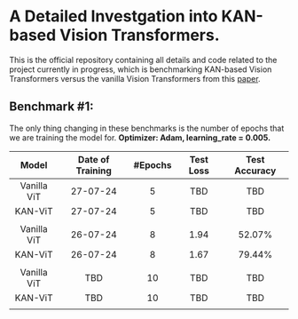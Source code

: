 # A Detailed Investgation into KAN-based Vision Transformers. 

This is the official repository containing all details and code related to the project currently in progress, which is benchmarking KAN-based Vision Transformers versus the vanilla Vision Transformers from this [paper](https://arxiv.org/abs/2010.11929).

## Benchmark #1: 
The only thing changing in these benchmarks is the number of epochs that we are training the model for. 
**Optimizer: Adam, learning_rate = 0.005.**

| Model | Date of Training | #Epochs | Test Loss | Test Accuracy |
|:-----:|:------------------:|:-------:|:---------:|:-------------:|
| Vanilla ViT | 27-07-24 | 5 | TBD | TBD |
| KAN-ViT | 27-07-24 | 5 | TBD | TBD | 
| |
| Vanilla ViT | 26-07-24 | 8 | 1.94 | 52.07% |
| KAN-ViT | 26-07-24 | 8 | 1.67 | 79.44% |
| |
| Vanilla ViT | TBD | 10 | TBD | TBD | 
| KAN-ViT | TBD | 10 | TBD | TBD |
||
